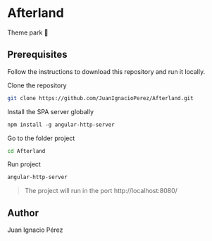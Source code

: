 # Afterland

Theme park 🚀

## Prerequisites
Follow the instructions to download this repository and run it locally.

Clone the repository
```bash
git clone https://github.com/JuanIgnacioPerez/Afterland.git
```

Install the SPA server globally
```css
npm install -g angular-http-server
```

Go to the folder project
```bash
cd Afterland
```

Run project
```css
angular-http-server
```

> The project will run in the port  http://localhost:8080/


## Author
Juan Ignacio Pérez